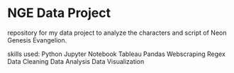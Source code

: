 # NGE Data Project

repository for my data project to analyze the characters and script of Neon Genesis Evangelion.

skills used:
Python
Jupyter Notebook
Tableau
Pandas
Webscraping
Regex
Data Cleaning
Data Analysis
Data Visualization
